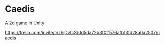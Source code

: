 # Caedis
A 2d game in Unity

https://trello.com/invite/b/zhjDvtcS/0d5da72b3f0f1576afb13fd28a0a2507/caedis
